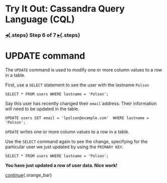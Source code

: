<div class="top">

# Try It Out: Cassandra Query Language (CQL)
### [◂](command:katapod.loadPage?step5){.steps} Step 6 of 7 [▸](command:katapod.loadPage?step7){.steps}
</div>

# UPDATE command

The `UPDATE` command is used to modify one or more column values to a row in a table.

First, use a `SELECT` statement to see the user with the lastname `Polson`

```
SELECT * FROM users WHERE lastname = 'Polson';
```

Say this user has  recently changed their `email` address. Their information will need to be updated in the table.

```UPDATE users SET email = 'lpolson@example.com'  WHERE lastname = 'Polson';```

`UPDATE` writes one or more column values to a row in a table.

Use the `SELECT` command again to see the change, specifying for the particular user we just updated by using the `PRIMARY KEY`.

```
SELECT * FROM users WHERE lastname = 'Polson';
```

**You have just updated a row of user data. Nice work!**

[continue](command:katapod.loadPage?step7){.orange_bar}
